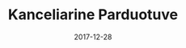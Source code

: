 ---
layout: site
title: "Kanceliarine Parduotuve"
date: 2017-12-28
categories: [community]
version: 1.5.0
major: 1
minor: 5
patch: 0
slug: kanceliarine-parduotuve
link: https://kanceliarineparduotuve.lt/
permalink: /sites/:slug
---